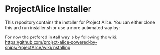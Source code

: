 # ProjectAlice Installer

This repository contains the installer for Project Alice. You can either clone this and run installer.sh or use a more automated way by:

For now the prefered install way is by following the wiki: https://github.com/project-alice-powered-by-snips/ProjectAlice/wiki/Installing
